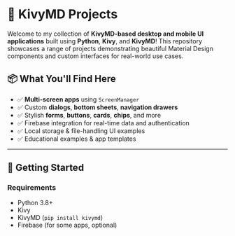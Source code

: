 # 🌟 KivyMD Projects

Welcome to my collection of **KivyMD-based desktop and mobile UI applications** built using **Python**, **Kivy**, and **KivyMD**! This repository showcases a range of projects demonstrating beautiful Material Design components and custom interfaces for real-world use cases.

## 📦 What You'll Find Here

- ✅ **Multi-screen apps** using `ScreenManager`
- ✅ Custom **dialogs**, **bottom sheets**, **navigation drawers**
- ✅ Stylish **forms**, **buttons**, **cards**, **chips**, and more
- ✅ Firebase integration for real-time data and authentication
- ✅ Local storage & file-handling UI examples
- ✅ Educational examples & app templates

---

## 🚀 Getting Started

### Requirements
- Python 3.8+
- Kivy
- KivyMD (`pip install kivymd`)
- Firebase (for some apps, optional)

